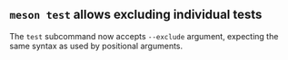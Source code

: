 ## `meson test` allows excluding individual tests

The `test` subcommand now accepts `--exclude` argument, expecting the same syntax as used by positional arguments.
